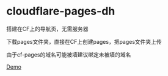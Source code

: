# cloudflare-pages-dh
搭建在CF上的导航页，无需服务器

下载pages文件夹，直接在CF上创建pages，把pages文件夹上传

由于cf-pages的域名可能被墙建议绑定未被墙的域名


[Demo](https://011211.xyz) 
